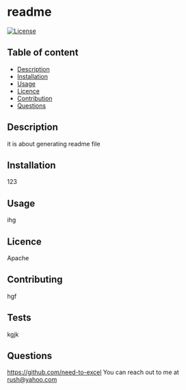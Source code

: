 # readme
  [![License](https://img.shields.io/badge/License-Apache_2.0-blue.svg)](https://opensource.org/licenses/Apache-2.0)
## Table of content
* [Description](#description)
* [Installation](#installation)
* [Usage](#usage)
* [Licence](#licence)
* [Contribution](#contributions)
* [Questions](#questions)

## Description
it is about generating readme file
## Installation
123
## Usage
ihg
## Licence
Apache
## Contributing
hgf
## Tests
kgjk
## Questions
https://github.com/need-to-excel
You can reach out to me at rush@yahoo.com
